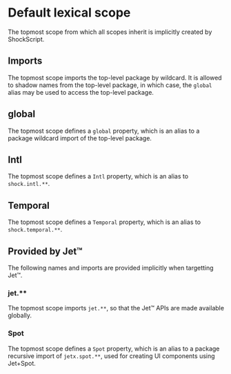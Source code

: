 # Default lexical scope

The topmost scope from which all scopes inherit is implicitly created by ShockScript.

## Imports

The topmost scope imports the top-level package by wildcard. It is allowed to shadow names from the top-level package, in which case, the `global` alias may be used to access the top-level package.

## global

The topmost scope defines a `global` property, which is an alias to a package wildcard import of the top-level package.

## Intl

The topmost scope defines a `Intl` property, which is an alias to `shock.intl.**`.

## Temporal

The topmost scope defines a `Temporal` property, which is an alias to `shock.temporal.**`.

## Provided by Jet™

The following names and imports are provided implicitly when targetting Jet™.

### jet.\*\*

The topmost scope imports `jet.**`, so that the Jet™ APIs are made available globally.

### Spot

The topmost scope defines a `Spot` property, which is an alias to a package recursive import of `jetx.spot.**`, used for creating UI components using Jet+Spot.